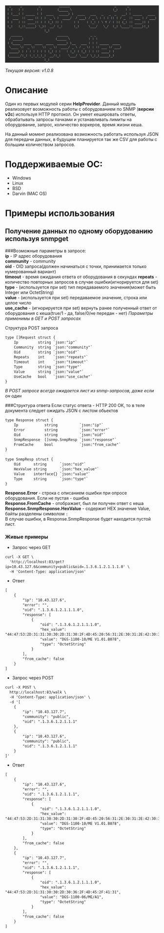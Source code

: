 ![logo](docs/img/snmp_pooler.png)

_Текущая версия: v1.0.8_

# Описание
Один из первых модулей серии **HelpProvider**.
Данный модуль реализовует возможность работы с оборудованием по SNMP (**версии v2c**) используя HTTP протокол. 
Он умеет кешировать ответы, обрабатывать запросы пачками и устанавливать лимиты на оборудование, запрос, количество воркеров, время жизни кеша.

На данный момент реализована возможность работать используя JSON для передачи данных, в будущем планируется так же CSV для работы с большим количеством запросов.

# Поддерживаемые ОС:
* Windows
* Linux
* BSD
* Darvin (MAC OS)

# Примеры использования
## Получение данных по одному оборудованию используя **snmpget**

###Возможные параметры в запросе:  
   **ip** - IP адрес оборудования   
   **community** - community  
   **oid** - OID запроса(должен начинаться с точки, принимается только нумерованный вариант)  
   **timeout** - время ожидания ответа от оборудования в секундах
   **repeats** - количество повторных запросов в случае ошибки(игнорируется для set)   
   **type** - (используется при set) тип передаваемого значения(может быть Integer или OctetString)  
   **value** - (используется при set) передаваемое значение, строка или целое число  
   **use_cache** - (игнорируется при set) вернуть ранее полученный ответ от оборудования с кеша(true/1 - да, false/0/не передан - нет)
_Параметры применимы в GET и POST запросах_   

Структура POST запроса
``` 
type []Request struct {
	Ip         string `json:"ip"`
	Community  string `json:"community"`
	Oid        string `json:"oid"`
	Repeats    int    `json:"repeats"`
	Timeout    int    `json:"timeout"`
	Type       string `json:"type"`
	Value      string `json:"value"`
	UseCache   bool   `json:"use_cache"`
}
```   
_В POST запросе всегда ожидается лист из snmp-запросов, даже если он один_


###Структура ответа 
Если статус ответа - HTTP 200 OK, то в теле документа следует ожидать JSON с листом обьектов   
``` 
type Response struct {
	Ip            string          `json:"ip"`
	Error         string          `json:"error"`
	Oid           string          `json:"oid"`
	SnmpResponse  []snmp.SnmpResp `json:"response"`
	FromCache     bool            `json:"from_cache"`
}

type SnmpResp struct {
	Oid      string      `json:"oid"`
	HexValue string      `json:"hex_value"`
	Value    interface{} `json:"value"`
	Type     string      `json:"type"`
}

```   
**Response.Error** - строка с описанием ошибки при опросе оборудования. Если не пустая - ошибка  
**Response.FromCache** - отображает, был ли получен ответ с кеша
**Response.SnmpResponse.HexValue** - содержит HEX значение Value, байты разделены символом `:`  
В случае ошибки, в Response.SnmpResponse будет находится пустой лист.


### Живые примеры 
* Запрос через GET
```
curl -X GET \
  'http://localhost:83/get?ip=10.43.127.6&community=public&oid=.1.3.6.1.2.1.1.1.0' \
  -H 'Content-Type: application/json' 
```
* Ответ 
``` 
[
    {
        "ip": "10.43.127.6",
        "error": "",
        "oid": ".1.3.6.1.2.1.1.1.0",
        "response": [
            {
                "oid": ".1.3.6.1.2.1.1.1.0",
                "hex_value": "44:47:53:2D:31:31:30:30:2D:31:30:2F:4D:45:20:56:31:2E:30:31:2E:42:30:37:38",
                "value": "DGS-1100-10/ME V1.01.B078",
                "type": "OctetString"
            }
        ],
        "from_cache": false
    }
]
```

* Запрос через POST
```
curl -X POST \
  http://localhost:83/walk \
  -H 'Content-Type: application/json' \
  -d '[
    {
        "ip": "10.43.127.7",
        "community": "public",
        "oid": ".1.3.6.1.2.1.1.1"
    },
    {
        "ip": "10.43.127.6",
        "community": "public",
        "oid": ".1.3.6.1.2.1.1.1"
    }
]'
```
* Ответ 
``` 
[
    {
        "ip": "10.43.127.6",
        "error": "",
        "oid": ".1.3.6.1.2.1.1.1",
        "response": [
            {
                "oid": ".1.3.6.1.2.1.1.1.0",
                "hex_value": "44:47:53:2D:31:31:30:30:2D:31:30:2F:4D:45:20:56:31:2E:30:31:2E:42:30:37:38",
                "value": "DGS-1100-10/ME V1.01.B078",
                "type": "OctetString"
            }
        ],
        "from_cache": false
    },
    {
        "ip": "10.43.127.7",
        "error": "",
        "oid": ".1.3.6.1.2.1.1.1",
        "response": [
            {
                "oid": ".1.3.6.1.2.1.1.1.0",
                "hex_value": "44:47:53:2D:31:31:30:30:2D:30:36:2F:4D:45:2F:41:31",
                "value": "DGS-1100-06/ME/A1",
                "type": "OctetString"
            }
        ],
        "from_cache": false
    }
]
```


